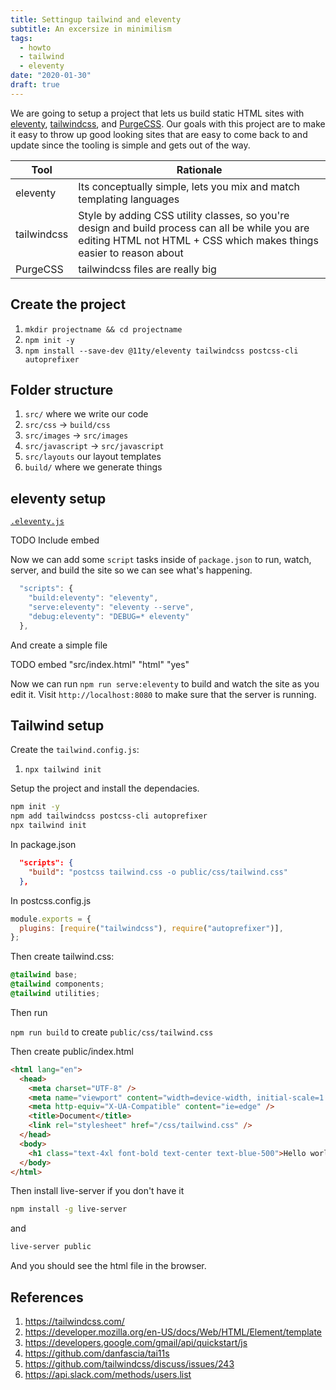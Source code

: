 ```yaml
---
title: Settingup tailwind and eleventy
subtitle: An excersize in minimilism
tags:
  - howto
  - tailwind
  - eleventy
date: "2020-01-30"
draft: true
---
```


We are going to setup a project that lets us build static HTML sites with [eleventy](https://www.11ty.dev/), [tailwindcss](https://tailwindcss.com/), and [PurgeCSS](https://purgecss.com/). Our goals with this project are to make it easy to throw up good looking sites that are easy to come back to and update since the tooling is simple and gets out of the way.

| Tool        | Rationale                                                                                                                                                              |
| ----------- | ---------------------------------------------------------------------------------------------------------------------------------------------------------------------- |
| eleventy    | Its conceptually simple, lets you mix and match templating languages                                                                                                   |
| tailwindcss | Style by adding CSS utility classes, so you're design and build process can all be while you are editing HTML not HTML + CSS which makes things easier to reason about |
| PurgeCSS    | tailwindcss files are really big                                                                                                                                       |

## Create the project

1. `mkdir projectname && cd projectname`
2. `npm init -y`
3. `npm install --save-dev @11ty/eleventy tailwindcss postcss-cli autoprefixer`

## Folder structure

1. `src/` where we write our code
2. `src/css` -> `build/css`
3. `src/images` -> `src/images`
4. `src/javascript` -> `src/javascript`
5. `src/layouts` our layout templates
6. `build/` where we generate things

## eleventy setup

[`.eleventy.js`](./.eleventy.js)

TODO Include embed

Now we can add some `script` tasks inside of `package.json` to run, watch, server, and build the site so we can see what's happening.

```js
  "scripts": {
    "build:eleventy": "eleventy",
    "serve:eleventy": "eleventy --serve",
    "debug:eleventy": "DEBUG=* eleventy"
  },
```

And create a simple file

TODO embed "src/index.html" "html" "yes"

Now we can run `npm run serve:eleventy` to build and watch the site as you edit it. Visit `http://localhost:8080` to make sure that the server is running.

## Tailwind setup

Create the `tailwind.config.js`:

1. `npx tailwind init`

Setup the project and install the dependacies.

```bash
npm init -y
npm add tailwindcss postcss-cli autoprefixer
npx tailwind init
```

In package.json

```json
  "scripts": {
    "build": "postcss tailwind.css -o public/css/tailwind.css"
  },
```

In postcss.config.js

```javascript
module.exports = {
  plugins: [require("tailwindcss"), require("autoprefixer")],
};
```

Then create tailwind.css:

```css
@tailwind base;
@tailwind components;
@tailwind utilities;
```

Then run

`npm run build` to create `public/css/tailwind.css`

Then create public/index.html

```html
<html lang="en">
  <head>
    <meta charset="UTF-8" />
    <meta name="viewport" content="width=device-width, initial-scale=1.0" />
    <meta http-equiv="X-UA-Compatible" content="ie=edge" />
    <title>Document</title>
    <link rel="stylesheet" href="/css/tailwind.css" />
  </head>
  <body>
    <h1 class="text-4xl font-bold text-center text-blue-500">Hello world!</h1>
  </body>
</html>
```

Then install live-server if you don't have it

```bash
npm install -g live-server
```

and

```bash
live-server public
```

And you should see the html file in the browser.

## References

1. https://tailwindcss.com/
1. https://developer.mozilla.org/en-US/docs/Web/HTML/Element/template
1. https://developers.google.com/gmail/api/quickstart/js
1. https://github.com/danfascia/tai11s
1. https://github.com/tailwindcss/discuss/issues/243
1. https://api.slack.com/methods/users.list

